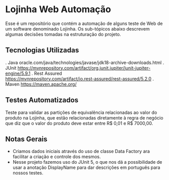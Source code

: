# Lojinha Web Automação

Esse é um repositório que contém a automação de alguns teste de Web de um software denominado Lojinha. Os sub-tópicos abaixo descrevem algumas decisões tomadas na estruturação do projeto.

## Tecnologias Utilizadas

. Java
oracle.com/java/technologies/javase/jdk18-archive-downloads.html
. JUnit
https://mvnrepository.com/artifact/org.junit.jupiter/junit-jupiter-engine/5.9.1
. Rest Assured  
https://mvnrepository.com/artifact/io.rest-assured/rest-assured/5.2.0
. Maven
https://maven.apache.org/

## Testes Automatizados

Teste para validar as partições de equivalência relacionadas ao valor do produto na Lojinha, que estão relacionadas diretamente à regra de negócio que diz que o valor do produto deve estar entre R$ 0,01 e R$ 7000,00.

## Notas Gerais


-   Criamos dados iniciais através do uso de classe Data Factory ara facilitar a criação e controle dos mesmos.
-   Nesse projeto fazemos uso do JUnit 5, o que nos dá a possibilidade de usar a anotação DisplayName para dar descrições em português para nossos testes.
